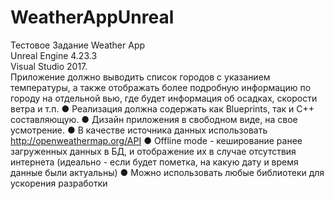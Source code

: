 # WeatherAppUnreal
 Тестовое Задание Weather App  
 Unreal Engine 4.23.3  
 Visual Studio 2017.   
 Приложение должно выводить список городов с указанием температуры, а также
отображать более подробную информацию по городу на отдельной вью, где будет
информация об осадках, скорости ветра и т.п.
● Реализация должна содержать как Blueprints, так и C++ составляющую.
● Дизайн приложения в свободном виде, на свое усмотрение.
● В качестве источника данных использовать http://openweathermap.org/API
● Offline mode - кеширование ранее загруженных данных в БД, и отображение их в
случае отсутствия интернета (идеально - если будет пометка, на какую дату и
время данные были актуальны)
● Можно использовать любые библиотеки для ускорения разработки
